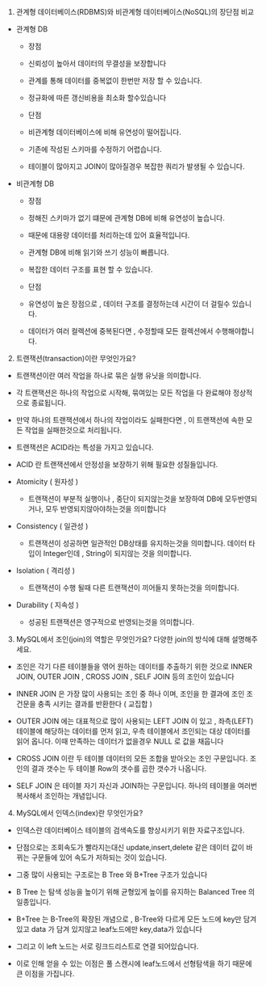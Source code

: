 1. 관계형 데이터베이스(RDBMS)와 비관계형 데이터베이스(NoSQL)의 장단점 비교

- 관계형 DB
  - 장점
  - 신뢰성이 높아서 데이터의 무결성을 보장합니다
  - 관계를 통해 데이터를 중복없이 한번만 저장 할 수 있습니다.
  - 정규화에 따른 갱신비용을 최소화 할수있습니다

  - 단점
  - 비관계형 데이터베이스에 비해 유연성이 떨어집니다.
  - 기존에 작성된 스키마를 수정하기 어렵습니다.
  - 테이블이 많아지고 JOIN이 많아질경우 복잡한 쿼리가 발생될 수 있습니다.

- 비관계형 DB
  - 장점
  - 정해진 스키마가 없기 떄문에 관계형 DB에 비해 유연성이 높습니다.
  - 때문에 대용량 데이터를 처리하는데 있어 효율적입니다.
  - 관계형 DB에 비해 읽기와 쓰기 성능이 빠릅니다.
  - 복잡한 데이터 구조를 표현 할 수 있습니다.

  - 단점
  - 유연성이 높은 장점으로 , 데이터 구조를 결정하는데 시간이 더 걸릴수 있습니다.
  - 데이터가 여러 컬렉션에 중복된다면 , 수정할때 모든 컬렉션에서 수행해야합니다.

2. 트랜잭션(transaction)이란 무엇인가요?

- 트랜잭션이란 여러 작업을 하나로 묶은 실행 유닛을 의미합니다.
- 각 트랜잭션은 하나의 작업으로 시작해, 묶여있는 모든 작업을 다 완료해야 정상적으로 종료됩니다.
- 만약 하나의 트랜잭션에서 하나의 작업이라도 실패한다면 , 이 트랜잭션에 속한 모든 작업을 실패한것으로 처리됩니다.
- 트랜잭션은 ACID라는 특성을 가지고 있습니다.

- ACID 란 트랜잭션에서 안정성을 보장하기 위해 필요한 성질들입니다.
- Atomicity ( 원자성 ) 
  - 트랜잭션이 부분적 실행이나 , 중단이 되지않는것을 보장하여 DB에 모두반영되거나, 모두 반영되지않아야하는것을 의미합니다
- Consistency ( 일관성 )
  - 트랜잭션이 성공하면 일관적인 DB상태를 유지하는것을 의미합니다. 데이터 타입이 Integer인데 , String이 되지않는 것을 의미합니다.  
- Isolation ( 격리성 )
  - 트랜잭션이 수행 될때  다른 트랜잭션이 끼어들지 못하는것을 의미합니다.
- Durability ( 지속성 ) 
  - 성공된 트랜잭션은 영구적으로 반영되는것을 의미합니다.

3. MySQL에서 조인(join)의 역할은 무엇인가요? 다양한 join의 방식에 대해 설명해주세요.

- 조인은 각기 다른 테이블들을 엮어 원하는 데이터를 추출하기 위한 것으로 INNER JOIN, OUTER JOIN , CROSS JOIN , SELF JOIN 등의 조인이 있습니다

- INNER JOIN 은 가장 많이 사용되는 조인 중 하나 이며, 조인을 한 결과에 조인 조건문을 충족 시키는 결과를 반환한다 ( 교집합 )

- OUTER JOIN 에는 대표적으로 많이 사용되는 LEFT JOIN 이 있고 , 좌측(LEFT) 테이블에 해당하는 데이터를 먼저 읽고, 우측 테이블에서 조인되는 대상 데이터를 읽어 옵니다.
  이때 만족하는 데이터가 없을경우 NULL 로 값을 채웁니다 
  
- CROSS JOIN 이란 두 테이블 데이터의 모든 조합을 받아오는 조인 구문입니다. 조인의 결과 갯수는 두 테이블 Row의 갯수를 곱한 갯수가 나옵니다.

- SELF JOIN 은 테이블 자기 자신과 JOIN하는 구문입니다. 하나의 테이블을 여러번 복사해서 조인하는 개념입니다.


4. MySQL에서 인덱스(index)란 무엇인가요?

- 인덱스란 데이터베이스 테이블의 검색속도를 향상시키기 위한 자료구조입니다.
- 단점으로는 조회속도가 빨라지는대신 update,insert,delete 같은 데이터 값이 바뀌는 구문들에 있어 속도가 저하되는 것이 있습니다.

- 그중 많이 사용되는 구조로는 B Tree 와 B+Tree 구조가 있습니다

- B Tree 는 탐색 성능을 높이기 위해 균형있게 높이를 유지하는 Balanced Tree 의 일종입니다.

- B+Tree 는 B-Tree의 확장된 개념으로 , B-Tree와 다르게 모든 노드에 key만 담겨있고 data 가 담겨 있지않고 leaf노드에만 key,data가 있습니다
- 그리고 이 left 노드는 서로 링크드리스트로 연결 되어있습니다.
- 이로 인해 얻을 수 있는 이점은 풀 스캔시에 leaf노드에서 선형탐색을 하기 때문에 큰 이점을 가집니다.
